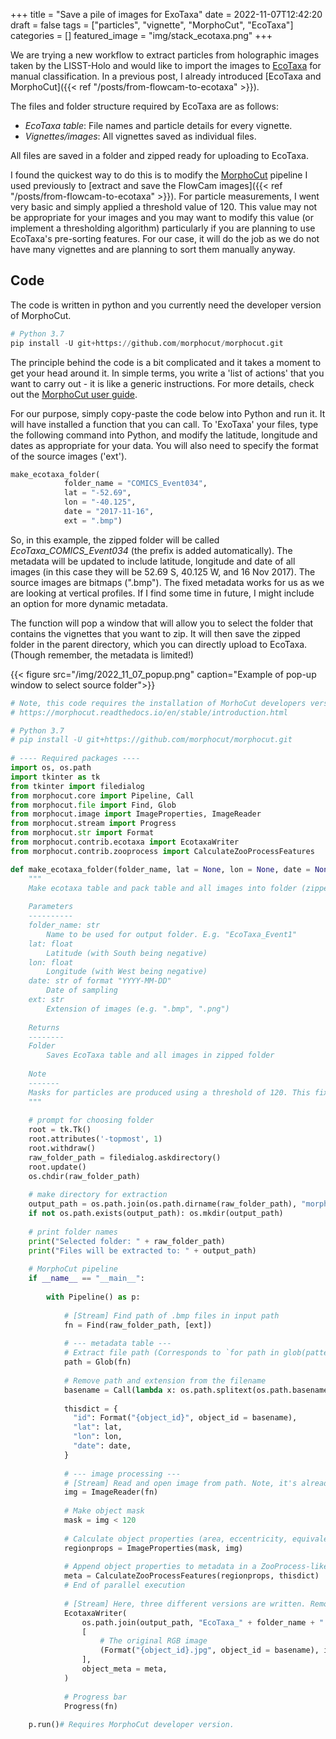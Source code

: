 +++
title = "Save a pile of images for ExoTaxa"
date = 2022-11-07T12:42:20
draft = false
tags = ["particles", "vignette", "MorphoCut", "EcoTaxa"]
categories = []
featured_image = "img/stack_ecotaxa.png"
+++

We are trying a new workflow to extract particles from holographic images taken by the LISST-Holo and would like to import the images to <a class="link" href="https://ecotaxa.obs-vlfr.fr/" target="_blank">EcoTaxa</a> for manual classification. In a previous post, I already introduced [EcoTaxa and MorphoCut]({{< ref "/posts/from-flowcam-to-ecotaxa" >}}).

The files and folder structure required by EcoTaxa are as follows: 

* *EcoTaxa table*: File names and particle details for every vignette.
* *Vignettes/images*: All vignettes saved as individual files.

All files are saved in a folder and zipped ready for uploading to EcoTaxa.

I found the quickest way to do this is to modify the <a class="link" href="https://morphocut.readthedocs.io/en/latest/index.html/" target="_blank">MorphoCut</a> pipeline I used previously to [extract and save the FlowCam images]({{< ref "/posts/from-flowcam-to-ecotaxa" >}}). For particle measurements, I went very basic and simply applied a threshold value of 120. This value may not be appropriate for your images and you may want to modify this value (or implement a thresholding algorithm) particularly if you are planning to use EcoTaxa's pre-sorting features. For our case, it will do the job as we do not have many vignettes and are planning to sort them manually anyway.

## Code 
The code is written in python and you currently need the developer version of MorphoCut.

```py
# Python 3.7
pip install -U git+https://github.com/morphocut/morphocut.git
```

The principle behind the code is a bit complicated and it takes a moment to get your head around it. In simple terms, you write a 'list of actions' that you want to carry out - it is like a generic instructions. For more details, check out the <a class="link" href="https://morphocut.readthedocs.io/en/latest/" target="_blank">MorphoCut user guide</a>.

For our purpose, simply copy-paste the code below into Python and run it. It will have installed a function that you can call. To 'ExoTaxa' your files, type the following command into Python, and modify the latitude, longitude and dates as appropriate for your data. You will also need to specify the format of the source images ('ext').  

```py
make_ecotaxa_folder( 
			folder_name = "COMICS_Event034",
			lat = "-52.69",
			lon = "-40.125",
			date = "2017-11-16",
			ext = ".bmp")
```	

So, in this example, the zipped folder will be called *EcoTaxa_COMICS_Event034* (the prefix is added automatically). The metadata will be updated to include latitude, longitude and date of all images (in this case they will be 52.69 S, 40.125 W, and 16 Nov 2017). The source images are bitmaps (".bmp"). The fixed metadata works for us as we are looking at vertical profiles. If I find some time in future, I might include an option for more dynamic metadata.

The function will pop a window that will allow you to select the folder that contains the vignettes that you want to zip. It will then save the zipped folder in the parent directory, which you can directly upload to EcoTaxa. (Though remember, the metadata is limited!)

{{< figure src="/img/2022_11_07_popup.png" caption="Example of pop-up window to select source folder">}}

```py
# Note, this code requires the installation of MorhoCut developers version.
# https://morphocut.readthedocs.io/en/stable/introduction.html

# Python 3.7
# pip install -U git+https://github.com/morphocut/morphocut.git
 
# ---- Required packages ----
import os, os.path
import tkinter as tk
from tkinter import filedialog
from morphocut.core import Pipeline, Call
from morphocut.file import Find, Glob
from morphocut.image import ImageProperties, ImageReader
from morphocut.stream import Progress
from morphocut.str import Format
from morphocut.contrib.ecotaxa import EcotaxaWriter
from morphocut.contrib.zooprocess import CalculateZooProcessFeatures

def make_ecotaxa_folder(folder_name, lat = None, lon = None, date = None, ext = ".png"):
    """
    Make ecotaxa table and pack table and all images into folder (zipped) for direct upload into Ecotaxa.
    
    Parameters
    ----------
    folder_name: str
        Name to be used for output folder. E.g. "EcoTaxa_Event1"
    lat: float
        Latitude (with South being negative)
    lon: float
        Longitude (with West being negative)
    date: str of format "YYYY-MM-DD"
        Date of sampling
    ext: str
        Extension of images (e.g. ".bmp", ".png")
    
    Returns
    --------
    Folder
        Saves EcoTaxa table and all images in zipped folder
    
    Note
    -------
    Masks for particles are produced using a threshold of 120. This fixed threshold may not be appropriate for your data.
    """
    
    # prompt for choosing folder
    root = tk.Tk()
    root.attributes('-topmost', 1)
    root.withdraw()
    raw_folder_path = filedialog.askdirectory()
    root.update()
    os.chdir(raw_folder_path)
    
    # make directory for extraction
    output_path = os.path.join(os.path.dirname(raw_folder_path), "morphocut")
    if not os.path.exists(output_path): os.mkdir(output_path)
    
    # print folder names
    print("Selected folder: " + raw_folder_path)
    print("Files will be extracted to: " + output_path)
    
    # MorphoCut pipeline
    if __name__ == "__main__":
    
        with Pipeline() as p:
    
            # [Stream] Find path of .bmp files in input path
            fn = Find(raw_folder_path, [ext])
    
            # --- metadata table ---
            # Extract file path (Corresponds to `for path in glob(pattern):`)
            path = Glob(fn)
            
            # Remove path and extension from the filename
            basename = Call(lambda x: os.path.splitext(os.path.basename(x))[0], path)
            
            thisdict = {
              "id": Format("{object_id}", object_id = basename),
              "lat": lat,
              "lon": lon,
              "date": date,
            }
    
            # --- image processing ---
            # [Stream] Read and open image from path. Note, it's already black-and-white
            img = ImageReader(fn)
                      
            # Make object mask
            mask = img < 120
          
            # Calculate object properties (area, eccentricity, equivalent_diameter, mean_intensity, ...). See skimage.measure.regionprops.
            regionprops = ImageProperties(mask, img)           
       
            # Append object properties to metadata in a ZooProcess-like format
            meta = CalculateZooProcessFeatures(regionprops, thisdict)
            # End of parallel execution
    
            # [Stream] Here, three different versions are written. Remove what you do not need.
            EcotaxaWriter(
                os.path.join(output_path, "EcoTaxa_" + folder_name + ".zip"),
                [
                    # The original RGB image
                    (Format("{object_id}.jpg", object_id = basename), img),
                ],
                object_meta = meta,
            )
    
            # Progress bar
            Progress(fn)
    
    p.run()# Requires MorphoCut developer version.
```